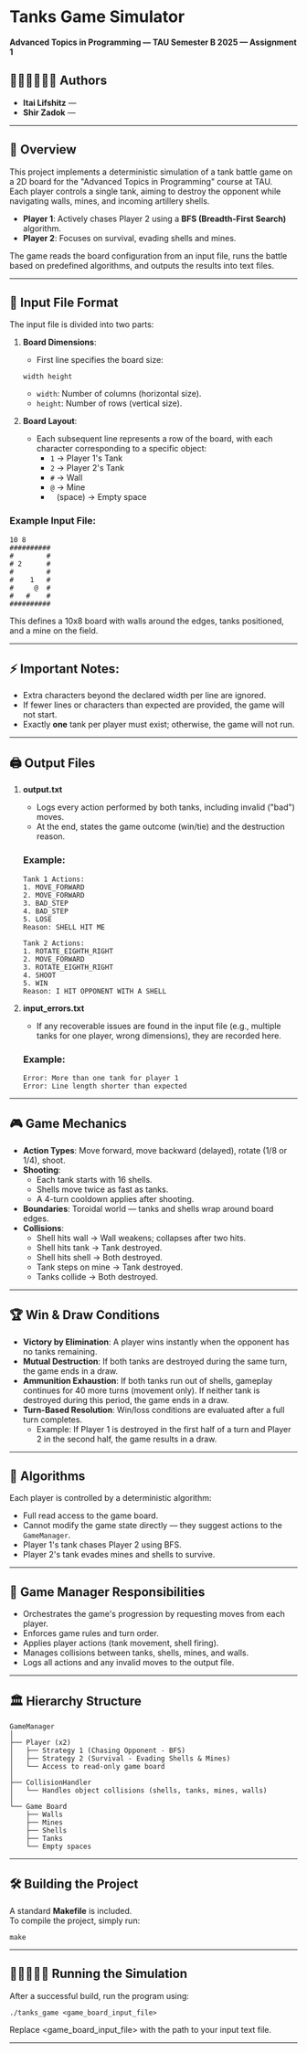 # Tanks Game Simulator
**Advanced Topics in Programming — TAU Semester B 2025 — Assignment 1**

## 👩🏻‍💻👨🏼‍💻 Authors
- **Itai Lifshitz** —  
- **Shir Zadok** — 

---

## 📄 Overview
This project implements a deterministic simulation of a tank battle game on a 2D board for the "Advanced Topics in Programming" course at TAU.  
Each player controls a single tank, aiming to destroy the opponent while navigating walls, mines, and incoming artillery shells.

- **Player 1**: Actively chases Player 2 using a **BFS (Breadth-First Search)** algorithm.
- **Player 2**: Focuses on survival, evading shells and mines.

The game reads the board configuration from an input file, runs the battle based on predefined algorithms, and outputs the results into text files.

---

## 🔣 Input File Format

The input file is divided into two parts:
1. **Board Dimensions**:  
   - First line specifies the board size:
   ```
   width height
   ```
   - `width`: Number of columns (horizontal size).
   - `height`: Number of rows (vertical size).

2. **Board Layout**:  
   - Each subsequent line represents a row of the board, with each character corresponding to a specific object:
     - `1` → Player 1's Tank
     - `2` → Player 2's Tank
     - `#` → Wall
     - `@` → Mine
     - ` ` (space) → Empty space

### Example Input File:
```
10 8
##########
#        #
# 2      #
#        #
#    1   #
#     @  #
#   #    #
##########
```
This defines a 10x8 board with walls around the edges, tanks positioned, and a mine on the field.

---

## ⚡ Important Notes:
- Extra characters beyond the declared width per line are ignored.
- If fewer lines or characters than expected are provided, the game will not start.
- Exactly **one** tank per player must exist; otherwise, the game will not run.

---

## 🖨️ Output Files

1. **output.txt**
   - Logs every action performed by both tanks, including invalid ("bad") moves.
   - At the end, states the game outcome (win/tie) and the destruction reason.

   ### Example:
   ```
   Tank 1 Actions:
   1. MOVE_FORWARD
   2. MOVE_FORWARD
   3. BAD_STEP
   4. BAD_STEP
   5. LOSE
   Reason: SHELL HIT ME

   Tank 2 Actions:
   1. ROTATE_EIGHTH_RIGHT
   2. MOVE_FORWARD
   3. ROTATE_EIGHTH_RIGHT
   4. SHOOT
   5. WIN
   Reason: I HIT OPPONENT WITH A SHELL
   ```

2. **input_errors.txt**
   - If any recoverable issues are found in the input file (e.g., multiple tanks for one player, wrong dimensions), they are recorded here.

   ### Example:
   ```
   Error: More than one tank for player 1
   Error: Line length shorter than expected
   ```

---

## 🎮 Game Mechanics

- **Action Types**: Move forward, move backward (delayed), rotate (1/8 or 1/4), shoot.
- **Shooting**:
  - Each tank starts with 16 shells.
  - Shells move twice as fast as tanks.
  - A 4-turn cooldown applies after shooting.
- **Boundaries**: Toroidal world — tanks and shells wrap around board edges.
- **Collisions**:
  - Shell hits wall → Wall weakens; collapses after two hits.
  - Shell hits tank → Tank destroyed.
  - Shell hits shell → Both destroyed.
  - Tank steps on mine → Tank destroyed.
  - Tanks collide → Both destroyed.

---

## 🏆 Win & Draw Conditions

- **Victory by Elimination**: A player wins instantly when the opponent has no tanks remaining.
- **Mutual Destruction**: If both tanks are destroyed during the same turn, the game ends in a draw.
- **Ammunition Exhaustion**: If both tanks run out of shells, gameplay continues for 40 more turns (movement only). If neither tank is destroyed during this period, the game ends in a draw.
- **Turn-Based Resolution**: Win/loss conditions are evaluated after a full turn completes.
  - Example: If Player 1 is destroyed in the first half of a turn and Player 2 in the second half, the game results in a draw.

---

## 🧠 Algorithms

Each player is controlled by a deterministic algorithm:
- Full read access to the game board.
- Cannot modify the game state directly — they suggest actions to the `GameManager`.
- Player 1's tank chases Player 2 using BFS.
- Player 2's tank evades mines and shells to survive.

---

## 👾 Game Manager Responsibilities

- Orchestrates the game's progression by requesting moves from each player.
- Enforces game rules and turn order.
- Applies player actions (tank movement, shell firing).
- Manages collisions between tanks, shells, mines, and walls.
- Logs all actions and any invalid moves to the output file.

---

## 🏛️ Hierarchy Structure

```
GameManager
│
├── Player (x2)
│   ├── Strategy 1 (Chasing Opponent - BFS)
│   ├── Strategy 2 (Survival - Evading Shells & Mines)
│   └── Access to read-only game board
│
├── CollisionHandler
│   └── Handles object collisions (shells, tanks, mines, walls)
│
└── Game Board
    ├── Walls
    ├── Mines
    ├── Shells
    ├── Tanks
    └── Empty spaces
```

---

## 🛠️ Building the Project

A standard **Makefile** is included.  
To compile the project, simply run:
```
make
```

---

## 🏃🏻‍♀️🏃🏼 Running the Simulation

After a successful build, run the program using:
```
./tanks_game <game_board_input_file>
```
Replace <game_board_input_file> with the path to your input text file.

---
